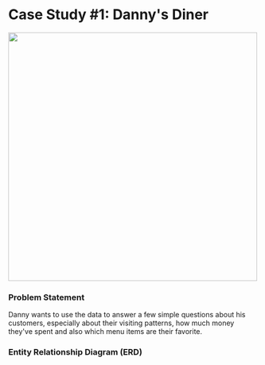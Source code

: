 # Case Study #1: Danny's Diner
<img width='500' src= "https://8weeksqlchallenge.com/images/case-study-designs/1.png">

### Problem Statement
Danny wants to use the data to answer a few simple questions about his customers, especially about their visiting patterns, how much money they've spent and also which menu items are their favorite.

### Entity Relationship Diagram (ERD)
